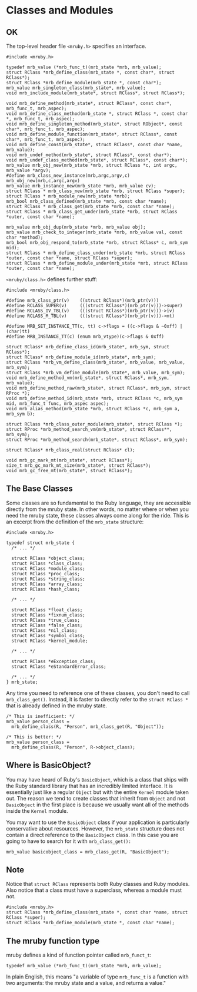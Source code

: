 # Classes and Modules

## OK

The top-level header file `<mruby.h>` specifies an interface.

    #include <mruby.h>

    typedef mrb_value (*mrb_func_t)(mrb_state *mrb, mrb_value);
    struct RClass *mrb_define_class(mrb_state *, const char*, struct RClass*);
    struct RClass *mrb_define_module(mrb_state *, const char*);
    mrb_value mrb_singleton_class(mrb_state*, mrb_value);
    void mrb_include_module(mrb_state*, struct RClass*, struct RClass*);

    void mrb_define_method(mrb_state*, struct RClass*, const char*, mrb_func_t, mrb_aspec);
    void mrb_define_class_method(mrb_state *, struct RClass *, const char *, mrb_func_t, mrb_aspec);
    void mrb_define_singleton_method(mrb_state*, struct RObject*, const char*, mrb_func_t, mrb_aspec);
    void mrb_define_module_function(mrb_state*, struct RClass*, const char*, mrb_func_t, mrb_aspec);
    void mrb_define_const(mrb_state*, struct RClass*, const char *name, mrb_value);
    void mrb_undef_method(mrb_state*, struct RClass*, const char*);
    void mrb_undef_class_method(mrb_state*, struct RClass*, const char*);
    mrb_value mrb_obj_new(mrb_state *mrb, struct RClass *c, int argc, mrb_value *argv);
    #define mrb_class_new_instance(mrb,argc,argv,c) mrb_obj_new(mrb,c,argc,argv)
    mrb_value mrb_instance_new(mrb_state *mrb, mrb_value cv);
    struct RClass * mrb_class_new(mrb_state *mrb, struct RClass *super);
    struct RClass * mrb_module_new(mrb_state *mrb);
    mrb_bool mrb_class_defined(mrb_state *mrb, const char *name);
    struct RClass * mrb_class_get(mrb_state *mrb, const char *name);
    struct RClass * mrb_class_get_under(mrb_state *mrb, struct RClass *outer, const char *name);

    mrb_value mrb_obj_dup(mrb_state *mrb, mrb_value obj);
    mrb_value mrb_check_to_integer(mrb_state *mrb, mrb_value val, const char *method);
    mrb_bool mrb_obj_respond_to(mrb_state *mrb, struct RClass* c, mrb_sym mid);
    struct RClass * mrb_define_class_under(mrb_state *mrb, struct RClass *outer, const char *name, struct RClass *super);
    struct RClass * mrb_define_module_under(mrb_state *mrb, struct RClass *outer, const char *name);

`<mruby/class.h>` defines further stuff:

    #include <mruby/class.h>

    #define mrb_class_ptr(v)    ((struct RClass*)(mrb_ptr(v)))
    #define RCLASS_SUPER(v)     (((struct RClass*)(mrb_ptr(v)))->super)
    #define RCLASS_IV_TBL(v)    (((struct RClass*)(mrb_ptr(v)))->iv)
    #define RCLASS_M_TBL(v)     (((struct RClass*)(mrb_ptr(v)))->mt)

    #define MRB_SET_INSTANCE_TT(c, tt) c->flags = ((c->flags & ~0xff) | (char)tt)
    #define MRB_INSTANCE_TT(c) (enum mrb_vtype)(c->flags & 0xff)

    struct RClass* mrb_define_class_id(mrb_state*, mrb_sym, struct RClass*);
    struct RClass* mrb_define_module_id(mrb_state*, mrb_sym);
    struct RClass *mrb_vm_define_class(mrb_state*, mrb_value, mrb_value, mrb_sym);
    struct RClass *mrb_vm_define_module(mrb_state*, mrb_value, mrb_sym);
    void mrb_define_method_vm(mrb_state*, struct RClass*, mrb_sym, mrb_value);
    void mrb_define_method_raw(mrb_state*, struct RClass*, mrb_sym, struct RProc *);
    void mrb_define_method_id(mrb_state *mrb, struct RClass *c, mrb_sym mid, mrb_func_t func, mrb_aspec aspec);
    void mrb_alias_method(mrb_state *mrb, struct RClass *c, mrb_sym a, mrb_sym b);

    struct RClass *mrb_class_outer_module(mrb_state*, struct RClass *);
    struct RProc *mrb_method_search_vm(mrb_state*, struct RClass**, mrb_sym);
    struct RProc *mrb_method_search(mrb_state*, struct RClass*, mrb_sym);

    struct RClass* mrb_class_real(struct RClass* cl);

    void mrb_gc_mark_mt(mrb_state*, struct RClass*);
    size_t mrb_gc_mark_mt_size(mrb_state*, struct RClass*);
    void mrb_gc_free_mt(mrb_state*, struct RClass*);


## The Base Classes

Some classes are so fundamental to the Ruby language, they are accessible
directly from the mruby state. In other words, no matter where or when you
need the mruby state, these classes always come along for the ride. This is
an excerpt from the definition of the `mrb_state` structure:

    #include <mruby.h>

    typedef struct mrb_state {
      /* ... */

      struct RClass *object_class;
      struct RClass *class_class;
      struct RClass *module_class;
      struct RClass *proc_class;
      struct RClass *string_class;
      struct RClass *array_class;
      struct RClass *hash_class;

      /* ... */

      struct RClass *float_class;
      struct RClass *fixnum_class;
      struct RClass *true_class;
      struct RClass *false_class;
      struct RClass *nil_class;
      struct RClass *symbol_class;
      struct RClass *kernel_module;

      /* ... */

      struct RClass *eException_class;
      struct RClass *eStandardError_class;

      /* ... */
    } mrb_state;

Any time you need to reference one of these classes, you don't need to call
`mrb_class_get()`. Instead, it is faster to directly refer to the `struct
RClass *` that is already defined in the mruby state.

    /* This is inefficient: */
    mrb_value person_class =
      mrb_define_class(R, "Person", mrb_class_get(R, "Object"));

    /* This is better: */
    mrb_value person_class =
      mrb_define_class(R, "Person", R->object_class);


## Where is BasicObject?

You may have heard of Ruby's `BasicObject`, which is a class that ships with
the Ruby standard library that has an incredibly limited interface. It is
essentially just like a regular `Object` but with the entire `Kernel` module
taken out. The reason we tend to create classes that inherit from `Object`
and not `BasicObject` in the first place is because we usually want all of
the methods inside the `Kernel` module.

You may want to use the `BasicObject` class if your application is
particularly conservative about resources. However, the `mrb_state`
structure does not contain a direct reference to the `BasicObject` class. In
this case you are going to have to search for it with `mrb_class_get():`

    mrb_value basicobject_class = mrb_class_get(R, "BasicObject");


## Note

Notice that `struct RClass` represents both Ruby classes and Ruby modules.
Also notice that a class must have a superclass, whereas a module must not.

    #include <mruby.h>
    struct RClass *mrb_define_class(mrb_state *, const char *name, struct RClass *super);
    struct RClass *mrb_define_module(mrb_state *, const char *name);


## The mruby function type

mruby defines a kind of function pointer called `mrb_funct_t`:

    typedef mrb_value (*mrb_func_t)(mrb_state *mrb, mrb_value);

In plain English, this means "a variable of type `mrb_func_t` is a function
with two arguments: the mruby state and a value, and returns a value."
